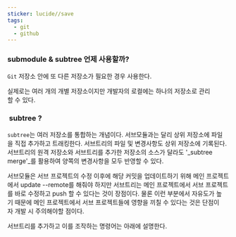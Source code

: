 ```yaml
---
sticker: lucide//save
tags:
  - git
  - github
---
```

### submodule & subtree 언제 사용할까?

`Git` 저장소 안에 또 다른 저장소가 필요한 경우 사용한다.  

실제로는 여러 개의 개별 저장소이지만 개발자의 로컬에는 하나의 저장소로 관리할 수 있다.

###  subtree ?

`subtree`는 여러 저장소를 통합하는 개념이다. 서브모듈과는 달리 상위 저장소에 파일을 직접 추가하고 트래킹한다. 서브트리의 파일 및 변경사항도 상위 저장소에 기록된다.  
서브트리의 원격 저장소와 서브트리를 추가한 저장소의 소스가 달라도 '_subtree merge'_를 활용하여 양쪽의 변경사항을 모두 반영할 수 있다.  
  
서브모듈은 서브 프로젝트의 수정 이후에 해당 커밋을 업데이트하기 위해 메인 프로젝트에서 update --remote를 해줘야 하지만 서브트리는 메인 프로젝트에서 서브 프로젝트를 바로 수정하고 push 할 수 있다는 것이 장점이다. 물론 이런 부분에서 자유도가 높기 때문에 메인 프로젝트에서 서브 프로젝트들에 영향을 끼칠 수 있다는 것은 단점이자 개발 시 주의해야할 점이다.  
  
서브트리를 추가하고 이를 조작하는 명령어는 아래에 설명한다.